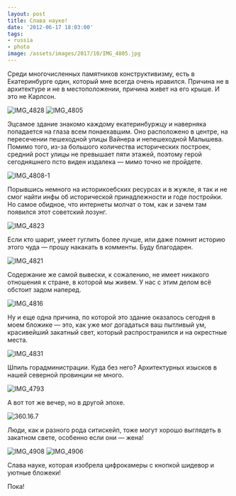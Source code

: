```yaml
---
layout: post
title: Слава науке!
date: '2012-06-17 18:03:00'
tags:
- russia
- photo
image: /assets/images/2017/10/IMG_4805.jpg
---
```


Среди многочисленных памятников конструктивизму, есть в Екатеринбурге один, который мне всегда очень нравился. Причина не в архитектуре и не в местоположении, причина живет на его крыше. И это не Карлсон.

![IMG_4828](/assets/images/2017/10/IMG_4828.jpg)
![IMG_4805](/assets/images/2017/10/IMG_4805.jpg)

Эцсамое здание знакомо каждому екатеринбуржцу и наверняка попадается на глаза всем понаехавшим. Оно расположено в центре, на пересечении пешеходной улицы Вайнера и непешеходной Малышева. Помимо того, из-за большого количества исторических построек, средний рост улицы не превышает пяти этажей, поэтому герой сегодняшнего псто виден издалека — мимо точно не пройдете.

![IMG_4808-1](/assets/images/2017/10/IMG_4808-1.jpg)

Порывшись немного на историкоебских ресурсах и в жужле, я так и не смог найти инфы об исторической принадлежности и годе постройки. Но самое обидное, что интернеты молчат о том, как и зачем там появился этот советский лозунг.

![IMG_4823](/assets/images/2017/10/IMG_4823.jpg)

Если кто шарит, умеет гуглить более лучше, или даже помнит историю этого чуда — прошу накакать в комменты. Буду благодарен.

![IMG_4821](/assets/images/2017/10/IMG_4821.jpg)

Содержание же самой вывески, к сожалению, не имеет никакого отношения к стране, в которой мы живем. У нас с этим делом всё обстоит задом наперед.

![IMG_4816](/assets/images/2017/10/IMG_4816.jpg)

Ну и еще одна причина, по которой это здание оказалось сегодня в моем бложике — это, как уже мог догадаться ваш пытливый ум, красивейший закатный свет, который распространился и на окрестные места.

![IMG_4831](/assets/images/2017/10/IMG_4831.jpg)

Шпиль горадминистрации. Куда без него? Архитектурных изысков в нашей северной провинции не много.

![IMG_4793](/assets/images/2017/10/IMG_4793.jpg)

А вот тот же вечер, но в другой эпохе.

![360.16.7](/assets/images/2017/10/360.16.7.jpg)

Люди, как и разного рода ситискейп, тоже могут хорошо выглядеть в закатном свете, особенно если они — жена!

![IMG_4908](/assets/images/2017/10/IMG_4908.jpg)
![IMG_4906](/assets/images/2017/10/IMG_4906.jpg)

Слава науке, которая изобрела цифрокамеры с кнопкой шидевор и уютные бложеки!

Пока!